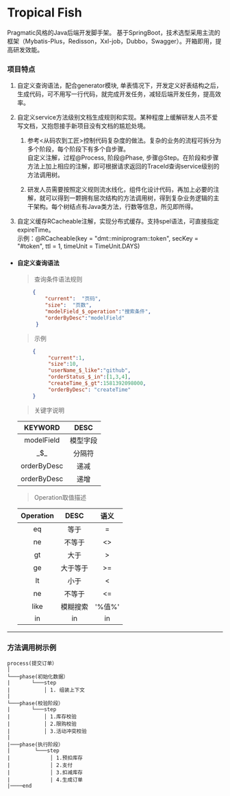 # Tropical Fish   

Pragmatic风格的Java后端开发脚手架。 基于SpringBoot，技术选型采用主流的框架（Mybatis-Plus，Redisson，Xxl-job，Dubbo，Swagger）。开箱即用，提高研发效能。


### 项目特点
1. 自定义查询语法，配合generator模块, 单表情况下，开发定义好表结构之后，生成代码，可不用写一行代码，就完成开发任务，减轻后端开发任务，提高效率。  

2. 自定义service方法级别文档生成规则和实现。某种程度上缓解研发人员不爱写文档，又抱怨接手新项目没有文档的尴尬处境。  

   1. 参考<从码农到工匠>控制代码复杂度的做法。复杂的业务的流程可拆分为多个阶段，每个阶段下有多个自步骤。  
   自定义注解，过程@Process, 阶段@Phase, 步骤@Step。在阶段和步骤方法上加上相应的注解，即可根据请求返回的TraceId查询service级别的方法调用树。  
   
   2. 研发人员需要按照定义规则流水线化，组件化设计代码，再加上必要的注解，就可以得到一颗拥有层次结构的方法调用树，得到复杂业务逻辑的主干架构。每个树结点有Java类方法，行数等信息，所见即所得。  
   
3. 自定义缓存RCacheable注解，实现分布式缓存。支持spel语法，可直接指定expireTime。  
   示例：@RCacheable(key = "dmt::miniprogram::token", secKey = "#token", ttl = 1, timeUnit = TimeUnit.DAYS)  


* #### 自定义查询语法   
  > 查询条件语法规则
    ```json
         {
             "current":  "页码",
             "size":  "页数",
             "modelField_$_operation":"搜索条件",
             "orderByDesc":"modelField"
          }
    ```
  > 示例
    ```json
         {
              "current":1,
              "size":10,
              "userName_$_like":"github",
              "orderStatus_$_in":[1,3,4],
              "createTime_$_gt":1581392098000,
              "orderByDesc": "createTime"
         }
    ```
       
  > 关键字说明       
       
    |KEYWORD| DESC|
    |:----: | :----: |
    | modelField  | 模型字段 |
    | \_$_  | 分隔符 |  
    | orderByDesc  | 递减 | 
    | orderByDesc  | 递增 | 
    
  >Operation取值描述

    |Operation| DESC| 语义| 
    |:----: | :----: | :----:| 
    | eq  | 等于 | = |
    | ne  | 不等于 | <> |
    | gt  | 大于 | > |
    | ge  | 大于等于 | >= |
    | lt  | 小于 | < |
    | ne  | 不等于 | <= |
    | like| 模糊搜索 | '%值%' |
    | in  | in | in |
        
     
---
### 方法调用树示例

    
    process(提交订单）
    │
    └───phase(初始化数据）
    |       └───step
    |           │ 1. 组装上下文
    |           
    └───phase(校验阶段）
    |       └───step
    |           │ 1.库存校验
    |           │ 2.限购校验
    |           │ 3.活动冲突校验
    |           
    |───phase(执行阶段）
    |        └───step
    |             │ 1.预扣库存
    |             │ 2.支付
    |             │ 3.扣减库存
    |             | 4.生成订单
    |────end
